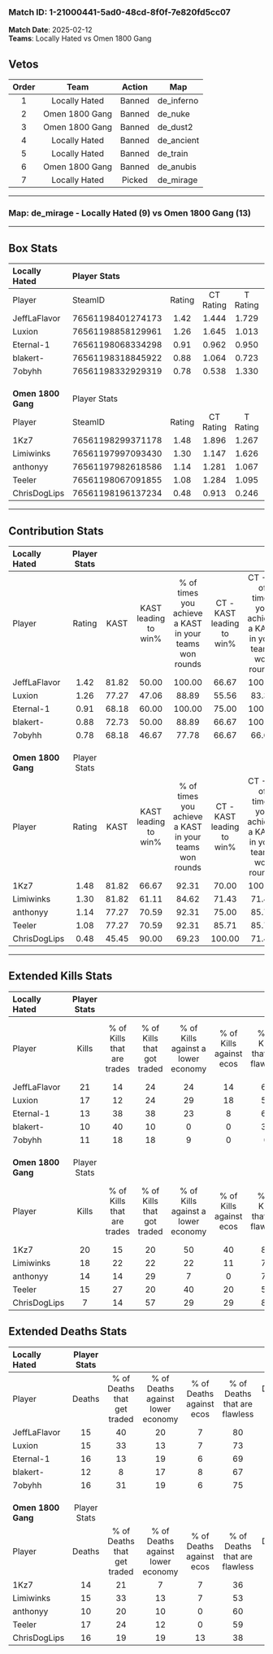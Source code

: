 ### Match ID: 1-21000441-5ad0-48cd-8f0f-7e820fd5cc07  
**Match Date**: 2025-02-12  
**Teams**: Locally Hated vs Omen 1800 Gang  

## Vetos  

| Order | Team | Action | Map |
| :---: | :--: | :----: | --- |
| 1 | Locally Hated | Banned | de_inferno |
| 2 | Omen 1800 Gang | Banned | de_nuke |
| 3 | Omen 1800 Gang | Banned | de_dust2 |
| 4 | Locally Hated | Banned | de_ancient |
| 5 | Locally Hated | Banned | de_train |
| 6 | Omen 1800 Gang | Banned | de_anubis |
| 7 | Locally Hated | Picked | de_mirage |

---  

### **Map**: de_mirage - Locally Hated (9) vs Omen 1800 Gang (13)  
---  

## Box Stats  

| **Locally Hated**  | Player Stats      |        |           |          |       |       |       |         |        |      |     |
| :- | :- | :-: | :-: | :-: | :-: | :-: | :-: | :-: | :-: | :-: | :-: |
| Player             | SteamID           | Rating | CT Rating | T Rating | KAST  |  ADR  | Kills | Assists | Deaths | K/D  | HS% |
| JeffLaFlavor       | 76561198401274173 |  1.42  |   1.444   |  1.729   | 81.82 | 89.0  |  21   |    3    |   15   | 1.40 | 38  |
| Luxion             | 76561198858129961 |  1.26  |   1.645   |  1.013   | 77.27 | 93.3  |  17   |    7    |   15   | 1.13 | 70  |
| Eternal-1          | 76561198068334298 |  0.91  |   0.962   |  0.950   | 68.18 | 65.0  |  13   |    4    |   16   | 0.81 | 46  |
| blakert-           | 76561198318845922 |  0.88  |   1.064   |  0.723   | 72.73 | 52.4  |  10   |    5    |   12   | 0.83 | 50  |
| 7obyhh             | 76561198332929319 |  0.78  |   0.538   |  1.330   | 68.18 | 51.3  |  11   |    2    |   16   | 0.69 | 45  |
|                    |                   |        |           |          |       |       |       |         |        |      |     |
|                    |                   |        |           |          |       |       |       |         |        |      |     |
|                    |                   |        |           |          |       |       |       |         |        |      |     |
| **Omen 1800 Gang** | Player Stats      |        |           |          |       |       |       |         |        |      |     |
| Player             | SteamID           | Rating | CT Rating | T Rating | KAST  |  ADR  | Kills | Assists | Deaths | K/D  | HS% |
| 1Kz7               | 76561198299371178 |  1.48  |   1.896   |  1.267   | 81.82 | 107.1 |  20   |    7    |   14   | 1.43 | 65  |
| Limiwinks          | 76561197997093430 |  1.30  |   1.147   |  1.626   | 81.82 | 85.6  |  18   |    5    |   15   | 1.20 | 16  |
| anthonyy           | 76561197982618586 |  1.14  |   1.281   |  1.067   | 77.27 | 61.8  |  14   |    2    |   10   | 1.40 | 35  |
| Teeler             | 76561198067091855 |  1.08  |   1.284   |  1.095   | 77.27 | 78.5  |  15   |    6    |   17   | 0.88 | 53  |
| ChrisDogLips       | 76561198196137234 |  0.48  |   0.913   |  0.246   | 45.45 | 56.8  |   7   |    3    |   16   | 0.44 | 42  |
---  

## Contribution Stats  

| **Locally Hated**  | Player Stats |       |                      |                                                        |                           |                                                             |                          |                                                            |
| :- | :-: | :-: | :-: | :-: | :-: | :-: | :-: | :-: |
| Player             |    Rating    | KAST  | KAST leading to win% | % of times you achieve a KAST in your teams won rounds | CT - KAST leading to win% | CT - % of times you achieve a KAST in your teams won rounds | T - KAST leading to win% | T - % of times you achieve a KAST in your teams won rounds |
| JeffLaFlavor       |     1.42     | 81.82 |        50.00         |                         100.00                         |           66.67           |                           100.00                            |          33.33           |                           100.00                           |
| Luxion             |     1.26     | 77.27 |        47.06         |                         88.89                          |           55.56           |                            83.33                            |          37.50           |                           100.00                           |
| Eternal-1          |     0.91     | 68.18 |        60.00         |                         100.00                         |           75.00           |                           100.00                            |          42.86           |                           100.00                           |
| blakert-           |     0.88     | 72.73 |        50.00         |                         88.89                          |           66.67           |                           100.00                            |          28.57           |                           66.67                            |
| 7obyhh             |     0.78     | 68.18 |        46.67         |                         77.78                          |           66.67           |                            66.67                            |          33.33           |                           100.00                           |
|                    |              |       |                      |                                                        |                           |                                                             |                          |                                                            |
|                    |              |       |                      |                                                        |                           |                                                             |                          |                                                            |
|                    |              |       |                      |                                                        |                           |                                                             |                          |                                                            |
| **Omen 1800 Gang** | Player Stats |       |                      |                                                        |                           |                                                             |                          |                                                            |
| Player             |    Rating    | KAST  | KAST leading to win% | % of times you achieve a KAST in your teams won rounds | CT - KAST leading to win% | CT - % of times you achieve a KAST in your teams won rounds | T - KAST leading to win% | T - % of times you achieve a KAST in your teams won rounds |
| 1Kz7               |     1.48     | 81.82 |        66.67         |                         92.31                          |           70.00           |                           100.00                            |          62.50           |                           83.33                            |
| Limiwinks          |     1.30     | 81.82 |        61.11         |                         84.62                          |           71.43           |                            71.43                            |          54.55           |                           100.00                           |
| anthonyy           |     1.14     | 77.27 |        70.59         |                         92.31                          |           75.00           |                            85.71                            |          66.67           |                           100.00                           |
| Teeler             |     1.08     | 77.27 |        70.59         |                         92.31                          |           85.71           |                            85.71                            |          60.00           |                           100.00                           |
| ChrisDogLips       |     0.48     | 45.45 |        90.00         |                         69.23                          |          100.00           |                            71.43                            |          80.00           |                           66.67                            |
---  

## Extended Kills Stats  

| **Locally Hated**  | Player Stats |                            |                            |                                    |                         |                              |                                 |                                       |                    |           |
| :- | :-: | :-: | :-: | :-: | :-: | :-: | :-: | :-: | :-: | :-: |
| Player             |    Kills     | % of Kills that are trades | % of Kills that got traded | % of Kills against a lower economy | % of Kills against ecos | % of Kills that are flawless | % of Kills that are close duels | % of Kills that are assisted by flash | Pistol Round Kills | AWP Kills |
| JeffLaFlavor       |      21      |             14             |             24             |                 24                 |           14            |              62              |               10                |                  10                   |         5          |     2     |
| Luxion             |      17      |             12             |             24             |                 29                 |           18            |              53              |                0                |                   0                   |         3          |     3     |
| Eternal-1          |      13      |             38             |             38             |                 23                 |            8            |              62              |                0                |                   8                   |         0          |     0     |
| blakert-           |      10      |             40             |             10             |                 0                  |            0            |              30              |               30                |                  10                   |         0          |     0     |
| 7obyhh             |      11      |             18             |             18             |                 9                  |            0            |              0               |               18                |                   9                   |         0          |     3     |
|                    |              |                            |                            |                                    |                         |                              |                                 |                                       |                    |           |
|                    |              |                            |                            |                                    |                         |                              |                                 |                                       |                    |           |
|                    |              |                            |                            |                                    |                         |                              |                                 |                                       |                    |           |
| **Omen 1800 Gang** | Player Stats |                            |                            |                                    |                         |                              |                                 |                                       |                    |           |
| Player             |    Kills     | % of Kills that are trades | % of Kills that got traded | % of Kills against a lower economy | % of Kills against ecos | % of Kills that are flawless | % of Kills that are close duels | % of Kills that are assisted by flash | Pistol Round Kills | AWP Kills |
| 1Kz7               |      20      |             15             |             20             |                 50                 |           40            |              80              |                0                |                   0                   |         2          |     0     |
| Limiwinks          |      18      |             22             |             22             |                 22                 |           11            |              72              |                6                |                   0                   |         2          |     4     |
| anthonyy           |      14      |             14             |             29             |                 7                  |            0            |              71              |                0                |                   7                   |         1          |     0     |
| Teeler             |      15      |             27             |             20             |                 40                 |           20            |              53              |                7                |                   0                   |         2          |     0     |
| ChrisDogLips       |      7       |             14             |             57             |                 29                 |           29            |              86              |                0                |                  14                   |         0          |     0     |
## Extended Deaths Stats  

| **Locally Hated**  | Player Stats |                             |                                   |                          |                               |                            |                           |               |
| :- | :-: | :-: | :-: | :-: | :-: | :-: | :-: | :-: |
| Player             |    Deaths    | % of Deaths that get traded | % of Deaths against lower economy | % of Deaths against ecos | % of Deaths that are flawless | % of Deaths that are close | % of Deaths while blinded | Deaths to AWP |
| JeffLaFlavor       |      15      |             40              |                20                 |            7             |              80               |             0              |            13             |       0       |
| Luxion             |      15      |             33              |                13                 |            7             |              73               |             7              |             0             |       1       |
| Eternal-1          |      16      |             13              |                19                 |            6             |              69               |             0              |             0             |       1       |
| blakert-           |      12      |              8              |                17                 |            8             |              67               |             8              |             0             |       1       |
| 7obyhh             |      16      |             31              |                19                 |            6             |              75               |             0              |             0             |       1       |
|                    |              |                             |                                   |                          |                               |                            |                           |               |
|                    |              |                             |                                   |                          |                               |                            |                           |               |
|                    |              |                             |                                   |                          |                               |                            |                           |               |
| **Omen 1800 Gang** | Player Stats |                             |                                   |                          |                               |                            |                           |               |
| Player             |    Deaths    | % of Deaths that get traded | % of Deaths against lower economy | % of Deaths against ecos | % of Deaths that are flawless | % of Deaths that are close | % of Deaths while blinded | Deaths to AWP |
| 1Kz7               |      14      |             21              |                 7                 |            7             |              36               |             14             |            21             |       2       |
| Limiwinks          |      15      |             33              |                13                 |            7             |              53               |             7              |             0             |       2       |
| anthonyy           |      10      |             20              |                10                 |            0             |              60               |             0              |            10             |       2       |
| Teeler             |      17      |             24              |                12                 |            0             |              59               |             6              |             6             |       1       |
| ChrisDogLips       |      16      |             19              |                19                 |            13            |              38               |             19             |             0             |       1       |
